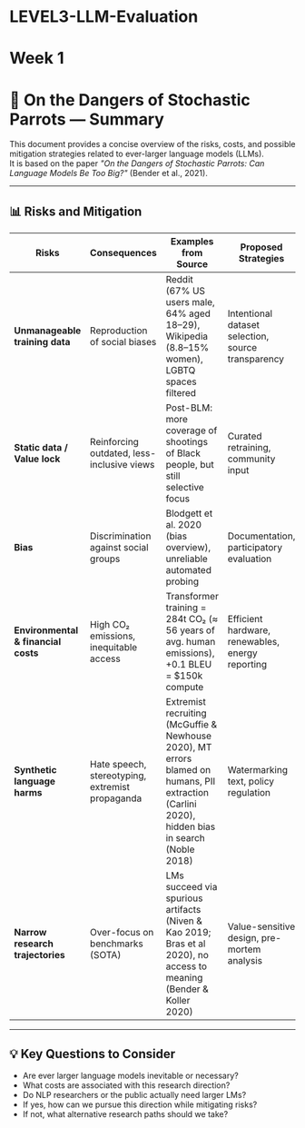 # LEVEL3-LLM-Evaluation

# Week 1
# 🦜 On the Dangers of Stochastic Parrots — Summary

This document provides a concise overview of the risks, costs, and possible mitigation strategies related to ever-larger language models (LLMs).  
It is based on the paper *"On the Dangers of Stochastic Parrots: Can Language Models Be Too Big?"* (Bender et al., 2021).  

---

## 📊 Risks and Mitigation

| **Risks** | **Consequences** | **Examples from Source** | **Proposed Strategies** |
|-----------|------------------|---------------------------|--------------------------|
| **Unmanageable training data** | Reproduction of social biases | Reddit (67% US users male, 64% aged 18–29), Wikipedia (8.8–15% women), LGBTQ spaces filtered | Intentional dataset selection, source transparency |
| **Static data / Value lock** | Reinforcing outdated, less-inclusive views | Post-BLM: more coverage of shootings of Black people, but still selective focus | Curated retraining, community input |
| **Bias** | Discrimination against social groups | Blodgett et al. 2020 (bias overview), unreliable automated probing | Documentation, participatory evaluation |
| **Environmental & financial costs** | High CO₂ emissions, inequitable access | Transformer training = 284t CO₂ (≈ 56 years of avg. human emissions), +0.1 BLEU = $150k compute | Efficient hardware, renewables, energy reporting |
| **Synthetic language harms** | Hate speech, stereotyping, extremist propaganda | Extremist recruiting (McGuffie & Newhouse 2020), MT errors blamed on humans, PII extraction (Carlini 2020), hidden bias in search (Noble 2018) | Watermarking text, policy regulation |
| **Narrow research trajectories** | Over-focus on benchmarks (SOTA) | LMs succeed via spurious artifacts (Niven & Kao 2019; Bras et al 2020), no access to meaning (Bender & Koller 2020) | Value-sensitive design, pre-mortem analysis |

---

## 💡 Key Questions to Consider
- Are ever larger language models inevitable or necessary?  
- What costs are associated with this research direction?  
- Do NLP researchers or the public actually need larger LMs?  
- If yes, how can we pursue this direction while mitigating risks?  
- If not, what alternative research paths should we take?  
